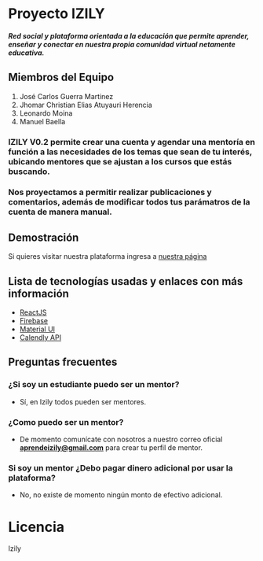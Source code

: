 # Proyecto IZILY
##### Red social y plataforma orientada a la educación que permite aprender, enseñar y conectar en nuestra propia comunidad virtual netamente educativa.

## Miembros del Equipo
1. José Carlos Guerra Martinez
2. Jhomar Christian Elias Atuyauri Herencia
3. Leonardo Moina
4. Manuel Baella

### IZILY V0.2 permite crear una cuenta y agendar una mentoría en función a las necesidades de los temas que sean de tu interés, ubicando mentores que se ajustan a los cursos que estás buscando.

### Nos proyectamos a permitir realizar publicaciones y comentarios, además de modificar todos tus parámatros de la cuenta de manera manual. 

## Demostración
Si quieres visitar nuestra plataforma ingresa a
[nuestra página](https://stage-pkabgbtwaa-ue.a.run.app/)

## Lista de tecnologías usadas y enlaces con más información
- [ReactJS](https://es.reactjs.org/docs/getting-started.html)
- [Firebase](https://firebase.google.com/docs)
- [Material UI](https://material-ui.com/)
- [Calendly API](https://developer.calendly.com/)

## Preguntas frecuentes
### ¿Si soy un estudiante puedo ser un mentor?
- Sí, en Izily todos pueden ser mentores.
### ¿Como puedo ser un mentor?
-  De momento comunícate con nosotros a nuestro correo oficial **aprendeizily@gmail.com** para crear tu perfil de mentor.
### Si soy un mentor ¿Debo pagar dinero adicional por usar la plataforma?
- No, no existe de momento ningún monto de efectivo adicional.

# Licencia
Izily
